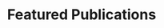 ---
widget: featured
widget_id: Featured-Publications
headless: true
weight: 4
title: Featured Publications

  
subtitle: ""
active: true
content:
  archive:
    enable: true
  page_type: publication
  count: 0
  filters:
    author: ""
    category: ""
    publication_type: ""
    tag: ""
  order: desc
design:
  view: 3
---